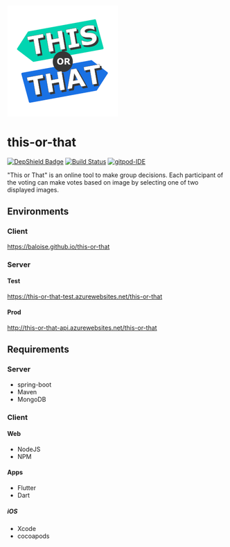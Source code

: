 ![](img/bin/PNG/logo/256x256x32.png)

# this-or-that

[![DepShield Badge](https://depshield.sonatype.org/badges/baloise/this-or-that/depshield.svg)](https://depshield.github.io)
[![Build Status](https://travis-ci.org/baloise/this-or-that.svg?branch=master)](https://travis-ci.org/baloise/this-or-that)
[![gitpod-IDE](https://img.shields.io/badge/open--IDE-as--gitpod-blue.svg?style=flat&label=openIDE)](https://gitpod.io#https://github.com/baloise/this-or-that)

"This or That" is an online tool to make group decisions.
Each participant of the voting can make votes based on image by selecting one of two displayed images.

## Environments
### Client
https://baloise.github.io/this-or-that

### Server

#### Test
https://this-or-that-test.azurewebsites.net/this-or-that
#### Prod
http://this-or-that-api.azurewebsites.net/this-or-that

## Requirements

### Server
 * spring-boot
 * Maven
 * MongoDB

### Client 
#### Web
 * NodeJS
 * NPM 

#### Apps
 * Flutter
 * Dart
 
##### iOS
 * Xcode
 * cocoapods

